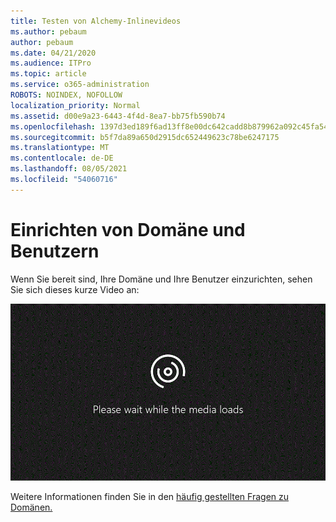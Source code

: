 ```yaml
---
title: Testen von Alchemy-Inlinevideos
ms.author: pebaum
author: pebaum
ms.date: 04/21/2020
ms.audience: ITPro
ms.topic: article
ms.service: o365-administration
ROBOTS: NOINDEX, NOFOLLOW
localization_priority: Normal
ms.assetid: d00e9a23-6443-4f4d-8ea7-bb75fb590b74
ms.openlocfilehash: 1397d3ed189f6ad13ff8e00dc642cadd8b879962a092c45fa54b975888c03397
ms.sourcegitcommit: b5f7da89a650d2915dc652449623c78be6247175
ms.translationtype: MT
ms.contentlocale: de-DE
ms.lasthandoff: 08/05/2021
ms.locfileid: "54060716"
---
```

# <a name="set-up-domain-and-users"></a>Einrichten von Domäne und Benutzern

Wenn Sie bereit sind, Ihre Domäne und Ihre Benutzer einzurichten, sehen Sie sich dieses kurze Video an:
  
![Ihr Browser unterstützt kein Video. Installieren Sie Microsoft Silverlight, Adobe Flash Player oder Internet Explorer 9.](media/MSN_Video_Widget.gif)
  
Weitere Informationen finden Sie in den [häufig gestellten Fragen zu Domänen.](https://docs.microsoft.com/microsoft-365/admin/setup/domains-faq)